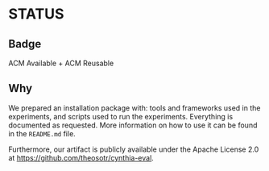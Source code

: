 # STATUS

## Badge

ACM Available + ACM Reusable

## Why

We prepared an installation package with: tools and
frameworks used in the experiments, and scripts used to run the
experiments. Everything is documented as requested. More information
on how to use it can be found in the `README.md` file.

Furthermore, our artifact is publicly available under the Apache
License 2.0 at https://github.com/theosotr/cynthia-eval.

